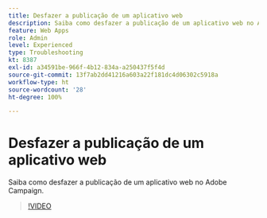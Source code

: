 ```yaml
---
title: Desfazer a publicação de um aplicativo web
description: Saiba como desfazer a publicação de um aplicativo web no Adobe Campaign.
feature: Web Apps
role: Admin
level: Experienced
type: Troubleshooting
kt: 8387
exl-id: a34591be-966f-4b12-834a-a250437f5f4d
source-git-commit: 13f7ab2dd41216a603a22f181dc4d06302c5918a
workflow-type: ht
source-wordcount: '28'
ht-degree: 100%

---
```


# Desfazer a publicação de um aplicativo web

Saiba como desfazer a publicação de um aplicativo web no Adobe Campaign.

>[!VIDEO](https://video.tv.adobe.com/v/335892?quality=12&learn=on)
